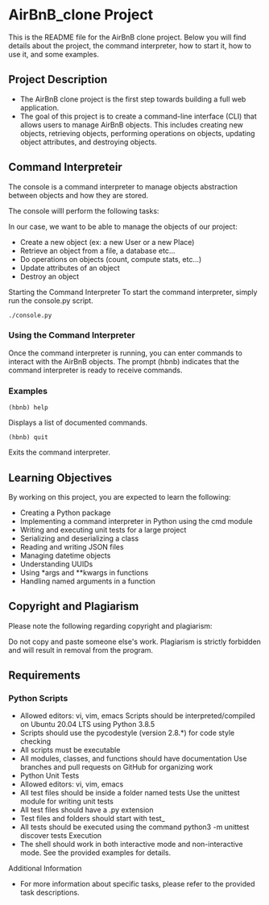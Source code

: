 # AirBnB_clone Project

This is the README file for the AirBnB clone project. Below you will find details about the project, the command interpreter, how to start it, how to use it, and some examples.

## Project Description
- The AirBnB clone project is the first step towards building a full web application.
- The goal of this project is to create a command-line interface (CLI) that allows users to manage AirBnB objects. This includes creating new objects, retrieving objects, performing operations on objects, updating object attributes, and destroying objects.

## Command Interpreteir

The console is a command interpreter to manage objects abstraction between objects and how they are stored.

The console willl perform the following tasks:

In our case, we want to be able to manage the objects of our project:

- Create a new object (ex: a new User or a new Place)
- Retrieve an object from a file, a database etc…
- Do operations on objects (count, compute stats, etc…)
- Update attributes of an object
- Destroy an object

Starting the Command Interpreter
To start the command interpreter, simply run the console.py script.
```
./console.py
```

### Using the Command Interpreter
Once the command interpreter is running, you can enter commands to interact with the AirBnB objects. The prompt (hbnb) indicates that the command interpreter is ready to receive commands.

### Examples
```
(hbnb) help
```
Displays a list of documented commands.

```
(hbnb) quit
```
Exits the command interpreter.

## Learning Objectives
By working on this project, you are expected to learn the following:

- Creating a Python package
- Implementing a command interpreter in Python using the cmd module
- Writing and executing unit tests for a large project
- Serializing and deserializing a class
- Reading and writing JSON files
- Managing datetime objects
- Understanding UUIDs
- Using *args and **kwargs in functions
- Handling named arguments in a function

## Copyright and Plagiarism
Please note the following regarding copyright and plagiarism:

Do not copy and paste someone else's work.
Plagiarism is strictly forbidden and will result in removal from the program.

## Requirements
### Python Scripts
- Allowed editors: vi, vim, emacs
Scripts should be interpreted/compiled on Ubuntu 20.04 LTS using Python 3.8.5
- Scripts should use the pycodestyle (version 2.8.*) for code style checking
- All scripts must be executable
- All modules, classes, and functions should have documentation
Use branches and pull requests on GitHub for organizing work
- Python Unit Tests
- Allowed editors: vi, vim, emacs
- All test files should be inside a folder named tests
Use the unittest module for writing unit tests
- All test files should have a .py extension
- Test files and folders should start with test_
- All tests should be executed using the command python3 -m unittest discover tests
Execution
- The shell should work in both interactive mode and non-interactive mode. See the provided examples for details.

Additional Information
- For more information about specific tasks, please refer to the provided task descriptions.
